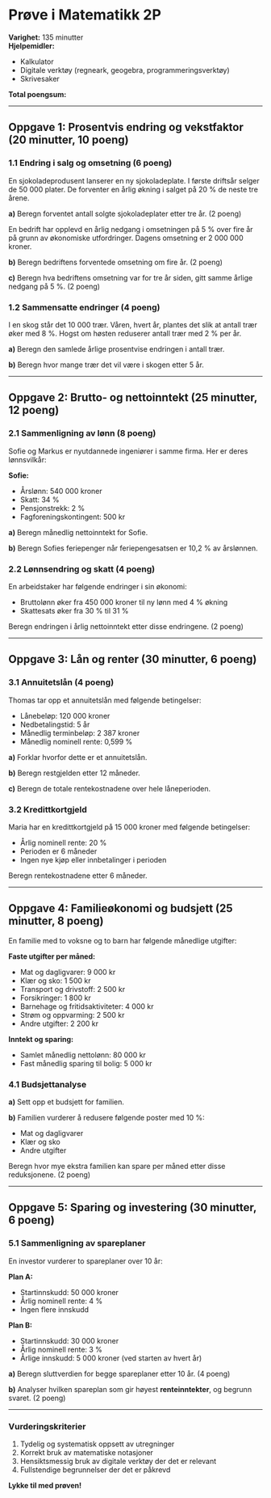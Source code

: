 # Prøve i Matematikk 2P

**Varighet:** 135 minutter  
**Hjelpemidler:** 
- Kalkulator
- Digitale verktøy (regneark, geogebra, programmeringsverktøy)
- Skrivesaker

**Total poengsum:** 

---

## Oppgave 1: Prosentvis endring og vekstfaktor (20 minutter, 10 poeng)

### 1.1 Endring i salg og omsetning (6 poeng)
En sjokoladeprodusent lanserer en ny sjokoladeplate. I første driftsår selger de 50 000 plater. De forventer en årlig økning i salget på 20 % de neste tre årene.

**a)** Beregn forventet antall solgte sjokoladeplater etter tre år. (2 poeng)

En bedrift har opplevd en årlig nedgang i omsetningen på 5 % over fire år på grunn av økonomiske utfordringer. Dagens omsetning er 2 000 000 kroner.

**b)** Beregn bedriftens forventede omsetning om fire år. (2 poeng)

**c)** Beregn hva bedriftens omsetning var for tre år siden, gitt samme årlige nedgang på 5 %. (2 poeng)

### 1.2 Sammensatte endringer (4 poeng)
I en skog står det 10 000 trær. Våren, hvert  år, plantes det slik at antall trær øker med 8 %. Hogst om høsten reduserer antall trær med 2 % per år.

**a)** Beregn den samlede årlige prosentvise endringen i antall trær.

**b)** Beregn hvor mange trær det vil være i skogen etter 5 år.

---

## Oppgave 2: Brutto- og nettoinntekt (25 minutter, 12 poeng)

### 2.1 Sammenligning av lønn (8 poeng)
Sofie og Markus er nyutdannede ingeniører i samme firma. Her er deres lønnsvilkår:

**Sofie:**
- Årslønn: 540 000 kroner
- Skatt: 34 %
- Pensjonstrekk: 2 %
- Fagforeningskontingent: 500 kr

**a)** Beregn månedlig nettoinntekt for Sofie.

**b)** Beregn Sofies feriepenger når feriepengesatsen er 10,2 % av årslønnen.

### 2.2 Lønnsendring og skatt (4 poeng)
En arbeidstaker har følgende endringer i sin økonomi:
- Bruttolønn øker fra 450 000 kroner til ny lønn med 4 % økning
- Skattesats øker fra 30 % til 31 %

Beregn endringen i årlig nettoinntekt etter disse endringene. (2 poeng)


---

## Oppgave 3: Lån og renter (30 minutter, 6 poeng)

### 3.1 Annuitetslån (4 poeng)
Thomas tar opp et annuitetslån med følgende betingelser:
- Lånebeløp: 120 000 kroner
- Nedbetalingstid: 5 år
- Månedlig terminbeløp: 2 387 kroner
- Månedlig nominell rente: 0,599 %

**a)** Forklar hvorfor dette er et annuitetslån.

**b)** Beregn restgjelden etter 12 måneder.

**c)** Beregn de totale rentekostnadene over hele låneperioden.

### 3.2 Kredittkortgjeld
Maria har en kredittkortgjeld på 15 000 kroner med følgende betingelser:
- Årlig nominell rente: 20 %
- Perioden er 6 måneder
- Ingen nye kjøp eller innbetalinger i perioden

Beregn rentekostnadene etter 6 måneder. 

---

## Oppgave 4: Familieøkonomi og budsjett (25 minutter, 8 poeng)

En familie med to voksne og to barn har følgende månedlige utgifter:

**Faste utgifter per måned:**
- Mat og dagligvarer: 9 000 kr
- Klær og sko: 1 500 kr
- Transport og drivstoff: 2 500 kr
- Forsikringer: 1 800 kr
- Barnehage og fritidsaktiviteter: 4 000 kr
- Strøm og oppvarming: 2 500 kr
- Andre utgifter: 2 200 kr

**Inntekt og sparing:**
- Samlet månedlig nettolønn: 80 000 kr
- Fast månedlig sparing til bolig: 5 000 kr

### 4.1 Budsjettanalyse
**a)** Sett opp et budsjett for familien.

**b)** Familien vurderer å redusere følgende poster med 10 %:
- Mat og dagligvarer
- Klær og sko
- Andre utgifter

Beregn hvor mye ekstra familien kan spare per måned etter disse reduksjonene. (2 poeng)

---

## Oppgave 5: Sparing og investering (30 minutter, 6 poeng)

### 5.1 Sammenligning av spareplaner
En investor vurderer to spareplaner over 10 år:

**Plan A:**
- Startinnskudd: 50 000 kroner
- Årlig nominell rente: 4 %
- Ingen flere innskudd

**Plan B:**
- Startinnskudd: 30 000 kroner
- Årlig nominell rente: 3 %
- Årlige innskudd: 5 000 kroner (ved starten av hvert år)

**a)** Beregn sluttverdien for begge spareplaner etter 10 år. (4 poeng)

**b)** Analyser hvilken spareplan som gir høyest **renteinntekter**, og begrunn svaret. (2 poeng)

---

### Vurderingskriterier
1. Tydelig og systematisk oppsett av utregninger
2. Korrekt bruk av matematiske notasjoner
3. Hensiktsmessig bruk av digitale verktøy der det er relevant
4. Fullstendige begrunnelser der det er påkrevd

**Lykke til med prøven!**
